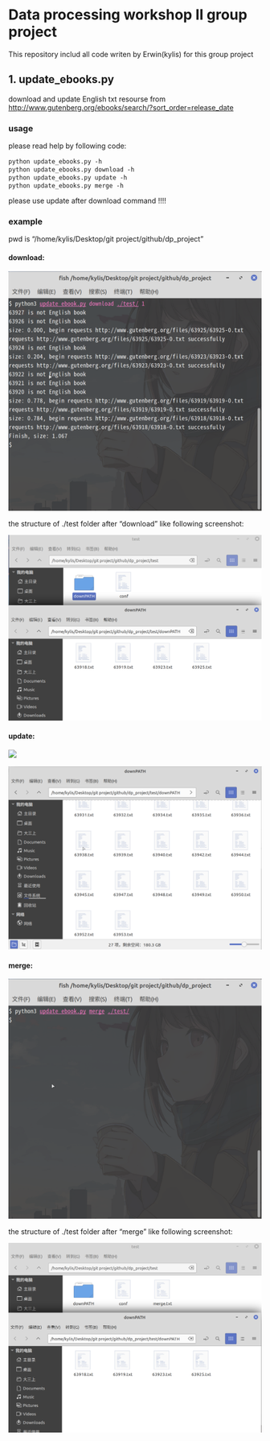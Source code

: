 # Data processing workshop Ⅱ group project

This repository includ all code writen by Erwin(kylis) for this group project

## 1. update_ebooks.py

download and update English txt resourse from http://www.gutenberg.org/ebooks/search/?sort_order=release_date

### usage

please read help by following code:

```shell
python update_ebooks.py -h
python update_ebooks.py download -h
python update_ebooks.py update -h
python update_ebooks.py merge -h
```

please use update after download command !!!!

### example

pwd is “/home/kylis/Desktop/git project/github/dp_project”

#### download:

![](./statics/img/1.png)

the structure of ./test folder after “download” like following screenshot:

![](./statics/img/2.png)

#### update:

![](./statics/img/3.png)

![](./statics/img/4.png)

#### merge:

![](./statics/img/5.png)

the structure of ./test folder after “merge” like following screenshot:

![](./statics/img/6.png)